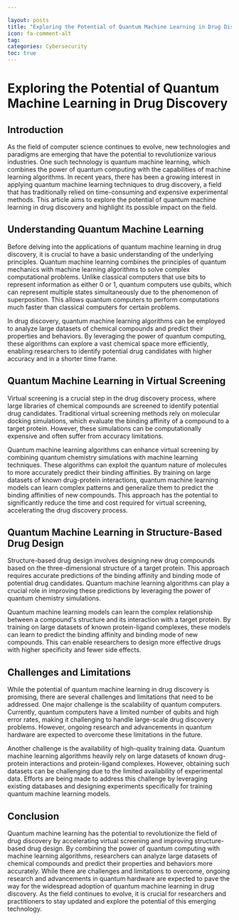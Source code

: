 ```yaml
---

layout: posts
title: "Exploring the Potential of Quantum Machine Learning in Drug Discovery"
icon: fa-comment-alt
tag:      
categories: Cybersecurity
toc: true
---
```




# Exploring the Potential of Quantum Machine Learning in Drug Discovery

## Introduction

As the field of computer science continues to evolve, new technologies and paradigms are emerging that have the potential to revolutionize various industries. One such technology is quantum machine learning, which combines the power of quantum computing with the capabilities of machine learning algorithms. In recent years, there has been a growing interest in applying quantum machine learning techniques to drug discovery, a field that has traditionally relied on time-consuming and expensive experimental methods. This article aims to explore the potential of quantum machine learning in drug discovery and highlight its possible impact on the field.

## Understanding Quantum Machine Learning

Before delving into the applications of quantum machine learning in drug discovery, it is crucial to have a basic understanding of the underlying principles. Quantum machine learning combines the principles of quantum mechanics with machine learning algorithms to solve complex computational problems. Unlike classical computers that use bits to represent information as either 0 or 1, quantum computers use qubits, which can represent multiple states simultaneously due to the phenomenon of superposition. This allows quantum computers to perform computations much faster than classical computers for certain problems.

In drug discovery, quantum machine learning algorithms can be employed to analyze large datasets of chemical compounds and predict their properties and behaviors. By leveraging the power of quantum computing, these algorithms can explore a vast chemical space more efficiently, enabling researchers to identify potential drug candidates with higher accuracy and in a shorter time frame.

## Quantum Machine Learning in Virtual Screening

Virtual screening is a crucial step in the drug discovery process, where large libraries of chemical compounds are screened to identify potential drug candidates. Traditional virtual screening methods rely on molecular docking simulations, which evaluate the binding affinity of a compound to a target protein. However, these simulations can be computationally expensive and often suffer from accuracy limitations.

Quantum machine learning algorithms can enhance virtual screening by combining quantum chemistry simulations with machine learning techniques. These algorithms can exploit the quantum nature of molecules to more accurately predict their binding affinities. By training on large datasets of known drug-protein interactions, quantum machine learning models can learn complex patterns and generalize them to predict the binding affinities of new compounds. This approach has the potential to significantly reduce the time and cost required for virtual screening, accelerating the drug discovery process.

## Quantum Machine Learning in Structure-Based Drug Design

Structure-based drug design involves designing new drug compounds based on the three-dimensional structure of a target protein. This approach requires accurate predictions of the binding affinity and binding mode of potential drug candidates. Quantum machine learning algorithms can play a crucial role in improving these predictions by leveraging the power of quantum chemistry simulations.

Quantum machine learning models can learn the complex relationship between a compound's structure and its interaction with a target protein. By training on large datasets of known protein-ligand complexes, these models can learn to predict the binding affinity and binding mode of new compounds. This can enable researchers to design more effective drugs with higher specificity and fewer side effects.

## Challenges and Limitations

While the potential of quantum machine learning in drug discovery is promising, there are several challenges and limitations that need to be addressed. One major challenge is the scalability of quantum computers. Currently, quantum computers have a limited number of qubits and high error rates, making it challenging to handle large-scale drug discovery problems. However, ongoing research and advancements in quantum hardware are expected to overcome these limitations in the future.

Another challenge is the availability of high-quality training data. Quantum machine learning algorithms heavily rely on large datasets of known drug-protein interactions and protein-ligand complexes. However, obtaining such datasets can be challenging due to the limited availability of experimental data. Efforts are being made to address this challenge by leveraging existing databases and designing experiments specifically for training quantum machine learning models.

## Conclusion

Quantum machine learning has the potential to revolutionize the field of drug discovery by accelerating virtual screening and improving structure-based drug design. By combining the power of quantum computing with machine learning algorithms, researchers can analyze large datasets of chemical compounds and predict their properties and behaviors more accurately. While there are challenges and limitations to overcome, ongoing research and advancements in quantum hardware are expected to pave the way for the widespread adoption of quantum machine learning in drug discovery. As the field continues to evolve, it is crucial for researchers and practitioners to stay updated and explore the potential of this emerging technology.